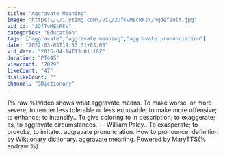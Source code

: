 ```yaml
---
title: "Aggravate Meaning"
image: "https:\/\/i.ytimg.com\/vi\/2OfTvMEcRFs\/hqdefault.jpg"
vid_id: "2OfTvMEcRFs"
categories: "Education"
tags: ["aggravate","aggravate meaning","aggravate pronunciation"]
date: "2022-03-03T19:33:31+03:00"
vid_date: "2015-04-14T13:01:10Z"
duration: "PT44S"
viewcount: "7829"
likeCount: "47"
dislikeCount: ""
channel: "SDictionary"
---
```

{% raw %}Video shows what aggravate means. To make worse, or more severe; to render less tolerable or less excusable; to make more offensive; to enhance; to intensify.. To give coloring to in description; to exaggerate; as, to aggravate circumstances. — William Paley.. To exasperate; to provoke, to irritate..  aggravate pronunciation. How to pronounce, definition by Wiktionary dictionary. aggravate meaning. Powered by MaryTTS{% endraw %}
